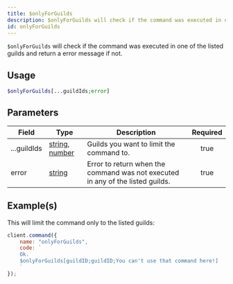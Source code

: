 ```yaml
---
title: $onlyForGuilds
description: $onlyForGuilds will check if the command was executed in one of the listed guilds and return a error message if not.
id: onlyForGuilds
---
```


`$onlyForGuilds` will check if the command was executed in one of the listed guilds and return a error message if not.

## Usage

```php
$onlyForGuilds[...guildIds;error]
```

## Parameters

| Field       | Type                                                                                                                                                                                                 | Description                                                                    | Required |
| ----------- | ---------------------------------------------------------------------------------------------------------------------------------------------------------------------------------------------------- | ------------------------------------------------------------------------------ | :------: |
| ...guildIds | [string](https://developer.mozilla.org/en-US/docs/Web/JavaScript/Reference/Global_Objects/String), [number](https://developer.mozilla.org/en-us/docs/web/javascript/reference/global_objects/number) | Guilds you want to limit the command to.                                       |   true   |
| error       | [string](https://developer.mozilla.org/en-US/docs/Web/JavaScript/Reference/Global_Objects/String)                                                                                                    | Error to return when the command was not executed in any of the listed guilds. |   true   |

## Example(s)

This will limit the command only to the listed guilds:

```javascript
client.command({
    name: "onlyForGuilds",
    code: `
    Ok.
    $onlyForGuilds[guildID;guildID;You can't use that command here!]
    `
});
```
